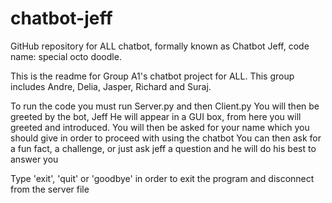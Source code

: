 # chatbot-jeff
GitHub repository for ALL chatbot, formally known as Chatbot Jeff, code name: special octo doodle.

This is the readme for Group A1's chatbot project for ALL.
This group includes Andre, Delia, Jasper, Richard and Suraj.

To run the code you must run Server.py and then Client.py
You will then be greeted by the bot, Jeff
He will appear in a GUI box, from here you will greeted and introduced.
You will then be asked for your name which you should give in order to proceed with using the chatbot
You can then ask for a fun fact, a challenge, or just ask jeff a question and he will do his best to answer you

Type 'exit', 'quit' or 'goodbye' in order to exit the program and disconnect from the server file
